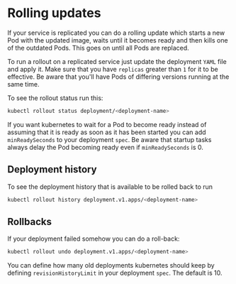 # Rolling updates

If your service is replicated you can do a rolling update which starts a new
Pod with the updated image, waits until it becomes ready and then kills one of
the outdated Pods. This goes on until all Pods are replaced.

To run a rollout on a replicated service just update the deployment `YAML` file
and apply it. Make sure that you have `replicas` greater than `1` for it to be
effective. Be aware that you'll have Pods of differing versions running at the
same time.

To see the rollout status run this:

```bash
kubectl rollout status deployment/<deployment-name>
```

If you want kubernetes to wait for a Pod to become ready instead of assuming
that it is ready as soon as it has been started you can add `minReadySeconds` to
your deployment `spec`. Be aware that startup tasks always delay the Pod
becoming ready even if `minReadySeconds` is 0.

## Deployment history

To see the deployment history that is available to be rolled back to run

```bash
kubectl rollout history deployment.v1.apps/<deployment-name>
```

## Rollbacks

If your deployment failed somehow you can do a roll-back:

```bash
kubectl rollout undo deployment.v1.apps/<deployment-name>
```

You can define how many old deployments kubernetes should keep by defining
`revisionHistoryLimit` in your deployment `spec`. The default is 10.

